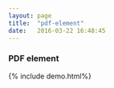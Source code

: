 ```yaml
---
layout: page
title:  "pdf-element"
date:   2016-03-22 16:48:45
---
```


### <i class="fa fa-file-pdf-o"></i> PDF element

{% include demo.html%}